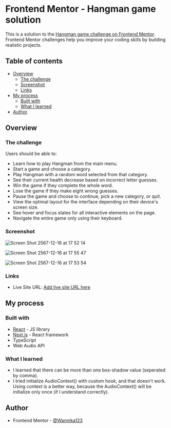 # Frontend Mentor - Hangman game solution

This is a solution to the [Hangman game challenge on Frontend Mentor](https://www.frontendmentor.io/challenges/hangman-game-rsQiSVLGWn). Frontend Mentor challenges help you improve your coding skills by building realistic projects. 

## Table of contents

- [Overview](#overview)
  - [The challenge](#the-challenge)
  - [Screenshot](#screenshot)
  - [Links](#links)
- [My process](#my-process)
  - [Built with](#built-with)
  - [What I learned](#what-i-learned)
- [Author](#author)

## Overview

### The challenge

Users should be able to:

- Learn how to play Hangman from the main menu.
- Start a game and choose a category.
- Play Hangman with a random word selected from that category.
- See their current health decrease based on incorrect letter guesses.
- Win the game if they complete the whole word.
- Lose the game if they make eight wrong guesses.
- Pause the game and choose to continue, pick a new category, or quit.
- View the optimal layout for the interface depending on their device's screen size.
- See hover and focus states for all interactive elements on the page.
- Navigate the entire game only using their keyboard.

### Screenshot

![Screen Shot 2567-12-16 at 17 52 14](https://github.com/user-attachments/assets/b72b5438-3d31-41d4-81c0-a875f0ba47dc)

![Screen Shot 2567-12-16 at 17 55 47](https://github.com/user-attachments/assets/5a9418a5-d4ca-4fc0-b100-745ee98624d2)

![Screen Shot 2567-12-16 at 17 53 54](https://github.com/user-attachments/assets/532dba4f-eb29-4465-926d-9fa43442fdf3)

### Links

- Live Site URL: [Add live site URL here](https://your-live-site-url.com)

## My process

### Built with

- [React](https://reactjs.org/) - JS library
- [Next.js](https://nextjs.org/) - React framework
- TypeScript
- Web Audio API

### What I learned

- I learned that there can be more than one box-shadow value (seperated by comma). 
- I tried initialize AudioContext() with custom hook, and that doesn't work. Using context is a better way, because the AudioContext() will be initialize only once (if I understand correctly). 

## Author

- Frontend Mentor - [@Wannika123](https://www.frontendmentor.io/profile/Wannika123)